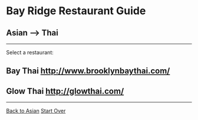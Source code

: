 # Bay Ridge Restaurant Guide
## Asian --> Thai
---
Select a restaurant:
## Bay Thai http://www.brooklynbaythai.com/
## Glow Thai http://glowthai.com/
---
[Back to Asian](asian.md) 
[Start Over](../home.md)